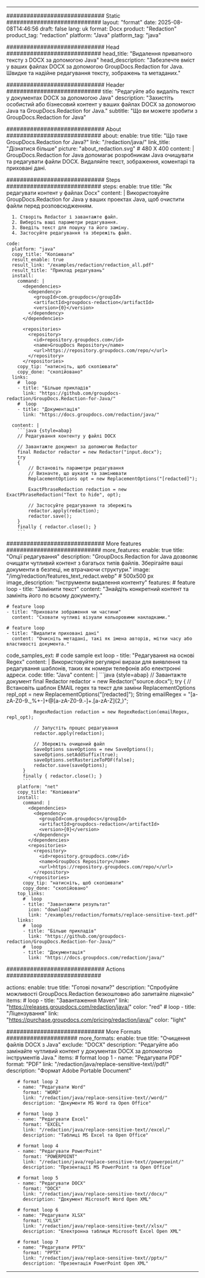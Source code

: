 
---
############################# Static ############################
layout: "format"
date:  2025-08-08T14:46:56
draft: false
lang: uk
format: Docx
product: "Redaction"
product_tag: "redaction"
platform: "Java"
platform_tag: "java"

############################# Head ############################
head_title: "Видалення приватного тексту з DOCX за допомогою Java"
head_description: "Забезпечте вміст у ваших файлах DOCX за допомогою GroupDocs.Redaction for Java. Швидке та надійне редагування тексту, зображень та метаданих."

############################# Header ############################
title: "Редагуйте або видаліть текст у документах DOCX за допомогою Java" 
description: "Захистіть особистий або бізнесовий контент у ваших файлах DOCX за допомогою Java та GroupDocs.Redaction for Java."
subtitle: "Що ви можете зробити з GroupDocs.Redaction for Java" 

############################# About ############################
about:
    enable: true
    title: "Що таке GroupDocs.Redaction for Java?"
    link: "/redaction/java/"
    link_title: "Дізнатися більше"
    picture: "about_redaction.svg" # 480 X 400
    content: |
       GroupDocs.Redaction for Java допомагає розробникам Java очищувати та редагувати файли DOCX. Видаляйте текст, зображення, коментарі та приховані дані.

############################# Steps ############################
steps:
    enable: true
    title: "Як редагувати контент у файлах Docx"
    content: |
      Використовуйте GroupDocs.Redaction for Java у ваших проектах Java, щоб очистити файли перед розповсюдженням.
      
      1. Створіть Redactor і завантажте файл.
      2. Виберіть ваші параметри редагування.
      3. Введіть текст для пошуку та його заміну.
      4. Застосуйте редагування та збережіть файл.
   
    code:
      platform: "java"
      copy_title: "Копіювати"
      result_enable: true
      result_link: "/examples/redaction/redaction_all.pdf"
      result_title: "Приклад редагувань"
      install:
        command: |
          <dependencies>
            <dependency>
              <groupId>com.groupdocs</groupId>
              <artifactId>groupdocs-redaction</artifactId>
              <version>{0}</version>
            </dependency>
          </dependencies>

          <repositories>
            <repository>
              <id>repository.groupdocs.com</id>
              <name>GroupDocs Repository</name>
              <url>https://repository.groupdocs.com/repo/</url>
            </repository>
          </repositories>
        copy_tip: "натисніть, щоб скопіювати"
        copy_done: "скопійовано"
      links:
        #  loop
        - title: "Більше прикладів"
          link: "https://github.com/groupdocs-redaction/GroupDocs.Redaction-for-Java/"
        #  loop
        - title: "Документація"
          link: "https://docs.groupdocs.com/redaction/java/"
          
      content: |
        ```java {style=abap}
        // Редагування контенту у файлі DOCX

        // Завантажте документ за допомогою Redactor
        final Redactor redactor = new Redactor("input.docx");
        try
        {
            // Встановіть параметри редагування
            // Визначте, що шукати та замінювати
            ReplacementOptions opt = new ReplacementOptions("[redacted]");
            
            ExactPhraseRedaction redaction = new ExactPhraseRedaction("Text to hide", opt);

            // Застосуйте редагування та збережіть
            redactor.apply(redaction);
            redactor.save();
        }
        finally { redactor.close(); }
        ```            


############################# More features ############################
more_features:
  enable: true
  title: "Опції редагування"
  description: "GroupDocs.Redaction for Java дозволяє очищати чутливий контент з багатьох типів файлів. Зберігайте ваші документи в безпеці, не втрачаючи структури."
  image: "/img/redaction/features_text_redact.webp" # 500x500 px
  image_description: "Інструменти видалення контенту"
  features:
    # feature loop
    - title: "Замінити текст"
      content: "Знайдіть конкретний контент та замініть його по всьому документу."

    # feature loop
    - title: "Приховати зображення чи частини"
      content: "Сховати чутливі візуали кольоровими накладками."

    # feature loop
    - title: "Видалити приховані дані"
      content: "Очисніть метадані, такі як імена авторів, мітки часу або властивості документа."
      
  code_samples_ext:
    # code sample ext loop
    - title: "Редагування на основі Regex"
      content: |
        Використовуйте регулярні вирази для виявлення та редагування шаблонів, таких як номери телефонів або електронні адреси.
      code:
        title: "Java"
        content: |
          ```java {style=abap}
          //  Завантажте документ
          final Redactor redactor = new Redactor("source.docx");
          try
          {
              // Встановіть шаблон EMAIL regex та текст для заміни
              ReplacementOptions repl_opt = new ReplacementOptions("[redacted]");
              String emailRegex = "[a-zA-Z0-9._%+-]+@[a-zA-Z0-9.-]+\.[a-zA-Z]{2,}";

              RegexRedaction redaction = new RegexRedaction(emailRegex, repl_opt);
              
              // Запустіть процес редагування
              redactor.apply(redaction);

              // Збережіть очищений файл
              SaveOptions saveOptions = new SaveOptions();
              saveOptions.setAddSuffix(true);
              saveOptions.setRasterizeToPDF(false);
              redactor.save(saveOptions);
          }
          finally { redactor.close(); }
          ```
        platform: "net"
        copy_title: "Копіювати"
        install:
          command: |
            <dependencies>
              <dependency>
                <groupId>com.groupdocs</groupId>
                <artifactId>groupdocs-redaction</artifactId>
                <version>{0}</version>
              </dependency>
            </dependencies>
            <repositories>
              <repository>
                <id>repository.groupdocs.com</id>
                <name>GroupDocs Repository</name>
                <url>https://repository.groupdocs.com/repo/</url>
              </repository>
            </repositories>
          copy_tip: "натисніть, щоб скопіювати"
          copy_done: "скопійовано"
        top_links:
          #  loop
          - title: "Завантажити результат"
            icon: "download"
            link: "/examples/redaction/formats/replace-sensitive-text.pdf"
        links:
          #  loop
          - title: "Більше прикладів"
            link: "https://github.com/groupdocs-redaction/GroupDocs.Redaction-for-Java/"
          #  loop
          - title: "Документація"
            link: "https://docs.groupdocs.com/redaction/java/"


############################# Actions ############################

actions:
  enable: true
  title: "Готові почати?"
  description: "Спробуйте можливості GroupDocs.Redaction безкоштовно або запитайте ліцензію"
  items:
    #  loop
    - title: "Завантаження Maven"
      link: "https://releases.groupdocs.com/redaction/java/"
      color: "red"
        #  loop
    - title: "Ліцензування"
      link: "https://purchase.groupdocs.com/pricing/redaction/java/"
      color: "light"


############################# More Formats #####################
more_formats:
    enable: true
    title: "Очищення файлів DOCX з Java"
    exclude: "DOCX"
    description: "Редагуйте або замінайте чутливий контент у документах DOCX за допомогою інструментів Java."
    items: 
        # format loop 1
        - name: "Редагувати PDF"
          format: "PDF"
          link: "/redaction/java/replace-sensitive-text//pdf/"
          description: "Формат Adobe Portable Document"

        # format loop 2
        - name: "Редагувати Word"
          format: "WORD"
          link: "/redaction/java/replace-sensitive-text//word/"
          description: "Документи MS Word та Open Office"
          
        # format loop 3
        - name: "Редагувати Excel"
          format: "EXCEL"
          link: "/redaction/java/replace-sensitive-text//excel/"
          description: "Таблиці MS Excel та Open Office"

        # format loop 4
        - name: "Редагувати PowerPoint"
          format: "POWERPOINT"
          link: "/redaction/java/replace-sensitive-text//powerpoint/"
          description: "Презентації MS PowerPoint та Open Office"

        # format loop 5
        - name: "Редагувати DOCX"
          format: "DOCX"
          link: "/redaction/java/replace-sensitive-text//docx/"
          description: "Документ Microsoft Word Open XML"
          
        # format loop 6
        - name: "Редагувати XLSX"
          format: "XLSX"
          link: "/redaction/java/replace-sensitive-text//xlsx/"
          description: "Електронна таблиця Microsoft Excel Open XML"
          
        # format loop 7
        - name: "Редагувати PPTX"
          format: "PPTX"
          link: "/redaction/java/replace-sensitive-text//pptx/"
          description: "Презентація PowerPoint Open XML"


---